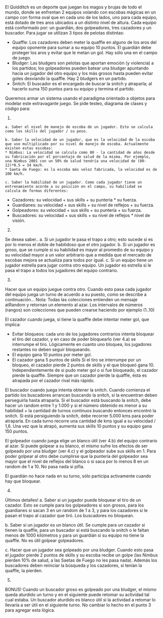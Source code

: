 El Quidditch es un deporte que juegan los magos y brujas de todo el mundo, donde se enfrentan 2 equipos volando con escobas mágicas en un campo con forma oval que en cada uno de los lados, uno para cada equipo, está dotado de tres aros ubicados a un distinto nivel de altura. Cada equipo está conformado por: un guardián, dos golpeadores, tres cazadores y un buscador. 
Para jugar se utilizan 3 tipos de pelotas distintas:

* Quaffle: Los cazadores deben meter la quaffle en alguno de los aros del equipo oponente para sumar a su equipo 10 puntos. El guardián debe proteger los aros y evitar que le metan un gol. Hay sólo una en el campo de juego.
* Bludger: Las bludgers son pelotas que aportan emoción (y violencia) a los partidos; los golpeadores pueden batear una bludger apuntando hacia un jugador del otro equipo y los más grosos hasta pueden evitar goles desviando la quaffle. Hay 2 bludgers en un partido.
* Snitch: El buscador es el encargado de buscar la snitch y atraparla; al hacerlo suma 150 puntos para su equipo y termina el partido.

Queremos armar un sistema usando el paradigma orientado a objetos para modelar este extravagante juego. Se pide testeo, diagrama de clases y código para:

  1) 
    a. Saber el nivel de manejo de escoba de un jugador. Esto se calcula como los skills del jugador / su peso.

    b. Saber la velocidad de un jugador, que es la velocidad de la escoba que use multiplicado por su nivel de manejo de escoba. Actualmente existen estas escobas:
    * Nimbus: La velocidad se calcula como 80 - la cantidad de años desde su fabricación por el porcentaje de salud de la misma. Por ejemplo, una Nimbus 2001 con un 50% de salud tendría una velocidad de (80-12)*0.5 = 34 km/h.
    * Saeta de Fuego: es la escoba más veloz fabricada, la velocidad es de 100 km/h.

    c. Saber la habilidad de un jugador. Como cada jugador tiene un entrenamiento acorde a su posición en el campo, su habilidad se calcula de formas diferentes:

* Cazadores: su velocidad + sus skills + su puntería * su fuerza.
* Guardianes: su velocidad + sus skills + su nivel de reflejos + su fuerza.
* Golpeadores: su velocidad + sus skills + su puntería + su fuerza.
* Buscadores: su velocidad + sus skills + su nivel de reflejos * nivel de visión.


2)
Se desea saber..
a. Si un jugador le pasa el trapo a otro; esto sucede si es por lo menos el doble de habilidoso que el otro jugador.
b. Si un jugador es groso, que se cumple si su habilidad es mayor al promedio de su equipo y su velocidad mayor a un valor arbitrario que a medida que el mercado de escobas mejora se actualiza para todos por igual.
c. Si un equipo tiene un jugador estrella para jugar contra otro equipo. Un jugador es estrella si le pasa el trapo a todos los jugadores del equipo contrario.

3) 
Hacer que un equipo juegue contra otro. Cuando esto pasa cada jugador del equipo juega un turno de acuerdo a su puesto, como se describe a continuación…
Nota: Todas las colecciones entienden un mensaje atRandom y retornan un elemento al azar. Los intervalos de números (rangos) son colecciones que pueden crearse haciendo por ejemplo (1..10) 

El cazador cuando juega, si tiene la quaffle debe intentar meter gol, que implica:
* Evitar bloqueos: cada uno de los jugadores contrarios intenta bloquear el tiro del cazador, y en caso de poder bloquearlo (ver 4.a) se interrumpe el tiro. Lógicamente en cuanto uno bloquea, los jugadores restantes no deben seguir bloqueando.
* El equipo gana 10 puntos por meter gol.
* El cazador gana 5 puntos de skills
Si el tiro se interrumpe por un bloqueo, el cazador pierde 2 puntos de skills y el que bloqueó gana 10. Independientemente de si pudo meter gol o si fue bloqueado, el cazador pierde la quaffle.
Siempre que un cazador pierde la quaffle, ésta es atrapada por el cazador rival más rápido.


El buscador cuando juega intenta obtener la snitch. Cuando comienza el partido los buscadores arrancan buscando la snitch, si la encuentran deben perseguirla hasta atraparla.
Si el buscador está buscando la snitch, debe hacer un random entre 1 y 1.000 y si el número obtenido es menor a su habilidad + la cantidad de turnos continuos buscando entonces encontró la snitch.
Si está persiguiendo la snitch, debe recorrer 5.000 kms para poder atraparla. En cada turno recorre una cantidad de kms igual a su velocidad / 1,6. Una vez que la atrapó, aumenta sus skills 10 puntos y su equipo gana 150 puntos.


El golpeador cuando juega elige un blanco útil (ver 4.b) del equipo contrario al azar. Si puede golpear a su blanco, el mismo sufre los efectos de ser golpeado por una bludger (ver 4.c) y el golpeador sube sus skills en 1. Para poder golpear al otro debe cumplirse que la puntería del golpeador sea mayor que el nivel de reflejos del blanco o si saca por lo menos 8 en un random de 1 a 10. No pasa nada si pifia.

El guardián no hace nada en su turno, sólo participa activamente cuando hay que bloquear.


4) 
Últimos detalles!
a. Saber si un jugador puede bloquear el tiro de un cazador. Esto se cumple para los golpeadores si son grosos, para los guardianes si sacan 3 en un random de 1 a 3, y para los cazadores si le pasan el trapo al cazador que tiró. Los buscadores no bloquean.


b. Saber si un jugador es un blanco útil. Se cumple para un cazador si tienen la quaffle, para un buscador si está buscando la snitch o le faltan menos de 1000 kilómetros y para un guardián si su equipo no tiene la quaffle. No es útil golpear golpeadores.


c. Hacer que un jugador sea golpeado por una bludger. Cuando esto pasa el jugador pierde 2 puntos de skills y su escoba recibe un golpe (las Nimbus pierden 10% de salud, a las Saetas de Fuego no les pasa nada). Además los buscadores deben reiniciar la búsqueda y los cazadores, si tenían la quaffle, la pierden.

5)
BONUS! Cuando un buscador groso es golpeado por una bludger, el mismo queda aturdido un turno y en el siguiente puede retomar su actividad tal cual estaba. Un buscador aturdido es blanco útil si la actividad a retomar lo llevaría a ser útil en el siguiente turno. No cambiar lo hecho en el punto 3 para agregar esta lógica.

